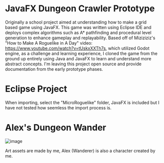 # JavaFX Dungeon Crawler Prototype
Originally a school project aimed at understanding how to make a grid based game using JavaFX. This game was written using Eclipse IDE and deploys complex algorithms such as A* pathfinding and procedural level generation to enhance gameplay and replayability. Based off of Miziziziz's "How to Make A Roguelike in A Day" video: https://www.youtube.com/watch?v=tUskxXXTh7s, which utilized Godot engine, as a challenge and learning experience, I cloned the game from the ground up entirely using Java and JavaFX to learn and understand more abstract concepts. I'm leaving this project open source and provide documentation from the early prototype phases.
# Eclipse Project
When importing, select the "MicroRoguelike" folder, JavaFX is included but I have not tested how seemless the import process is.
# Alex's Dungeon Wander
![image](https://github.com/user-attachments/assets/1552cbdc-ab26-4f32-b57a-6a56bef9414a)

Art assets are made by me, Alex (Wanderer) is also a character created by me.

